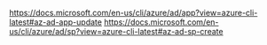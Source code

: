 https://docs.microsoft.com/en-us/cli/azure/ad/app?view=azure-cli-latest#az-ad-app-update
https://docs.microsoft.com/en-us/cli/azure/ad/sp?view=azure-cli-latest#az-ad-sp-create